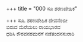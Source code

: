 +++
title = "000 ಸೂ ಶರಣದೇಹಿಕ"

+++
ಸೂ. ಶರಣದೇಹಿಕ ದೇವನೆಂಬೀ   
ಬಿರುದ ಮೆರೆಯಲು ರಾಯಭಾರವ   
ಧರಿಸಿ ಕೌರವನರಮನೆಗೆ ನಡೆತಂದನಸುರಾರಿ